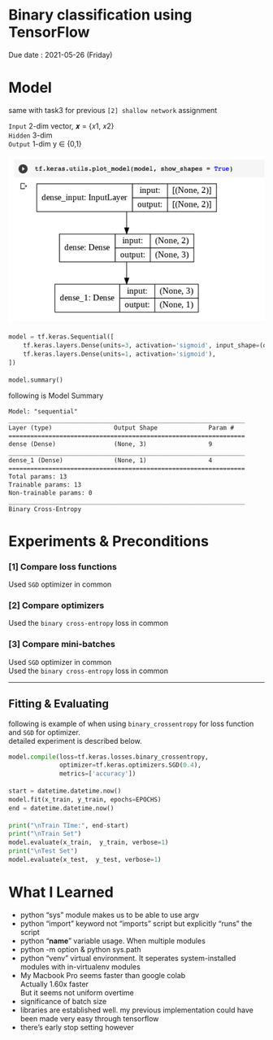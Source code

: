 # Binary classification using TensorFlow

Due date : 2021-05-26 (Friday)

# Model

same with task3 for previous `[2] shallow network` assignment

`Input` 2-dim vector, 𝒙 = {𝑥1, 𝑥2}  
`Hidden` 3-dim  
`Output` 1-dim y ∈ {0,1}

![Model Image](https://github.com/auaicn/HYU-2021-deep-learning/blob/main/images/%5B3%5D%20TF%20Model.png?raw=true)

```python
model = tf.keras.Sequential([
    tf.keras.layers.Dense(units=3, activation='sigmoid', input_shape=(d,)),
    tf.keras.layers.Dense(units=1, activation='sigmoid'),
])

model.summary()
```

following is Model Summary

```script
Model: "sequential"
_________________________________________________________________
Layer (type)                 Output Shape              Param #
=================================================================
dense (Dense)                (None, 3)                 9
_________________________________________________________________
dense_1 (Dense)              (None, 1)                 4
=================================================================
Total params: 13
Trainable params: 13
Non-trainable params: 0
_________________________________________________________________
Binary Cross-Entropy
```

# Experiments & Preconditions

### [1] Compare loss functions

Used `SGD` optimizer in common

### [2] Compare optimizers

Used the `binary cross-entropy` loss in common

### [3] Compare mini-batches

Used `SGD` optimizer in common  
Used the `binary cross-entropy` loss in common

---

## Fitting & Evaluating

following is example of when using `binary_crossentropy` for loss function and `SGD` for optimizer.  
detailed experiment is described below.

```python
model.compile(loss=tf.keras.losses.binary_crossentropy,
              optimizer=tf.keras.optimizers.SGD(0.4),
              metrics=['accuracy'])

start = datetime.datetime.now()
model.fit(x_train, y_train, epochs=EPOCHS)
end = datetime.datetime.now()

print("\nTrain TIme:", end-start)
print("\nTrain Set")
model.evaluate(x_train,  y_train, verbose=1)
print("\nTest Set")
model.evaluate(x_test,  y_test, verbose=1)

```

# What I Learned

- python “sys” module makes us to be able to use argv
- python “import” keyword not “imports” script but explicitly “runs” the script
- python “**name**” variable usage. When multiple modules
- python -m option & python sys.path
- python “venv” virtual environment. It seperates system-installed modules with in-virtualenv modules
- My Macbook Pro seems faster than google colab  
  Actually 1.60x faster  
  But it seems not uniform overtime
- significance of batch size
- libraries are established well. my previous implementation could have been made very easy through tensorflow
- there’s early stop setting however
